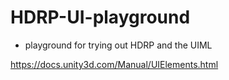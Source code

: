 # HDRP-UI-playground
 
- playground for trying out HDRP and the UIML

https://docs.unity3d.com/Manual/UIElements.html
